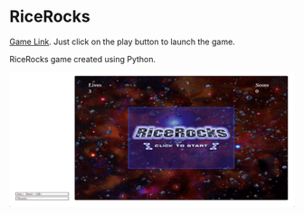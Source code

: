 RiceRocks
=========  

[Game Link](https://py2.codeskulptor.org/#user40_mPZsI98jU7_4.py). Just click on the play button to launch the game.  

RiceRocks game created using Python.  

![Main Page](./assets/main_page.png)